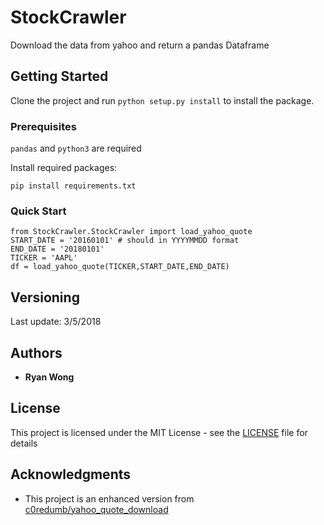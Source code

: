# StockCrawler

Download the data from yahoo and return a pandas Dataframe

## Getting Started

Clone the project and run `python setup.py install` to install the package.

### Prerequisites

`pandas` and `python3` are required

Install required packages:
```
pip install requirements.txt
```

### Quick Start

```
from StockCrawler.StockCrawler import load_yahoo_quote
START_DATE = '20160101' # should in YYYYMMDD format
END_DATE = '20180101'
TICKER = 'AAPL'
df = load_yahoo_quote(TICKER,START_DATE,END_DATE)
```

## Versioning

Last update: 3/5/2018

## Authors

* **Ryan Wong**

## License

This project is licensed under the MIT License - see the [LICENSE](https://github.com/ryanwcyin/StockCrawler/blob/master/LICENSE) file for details

## Acknowledgments

* This project is an enhanced version from [c0redumb/yahoo_quote_download](https://github.com/c0redumb/yahoo_quote_download)
